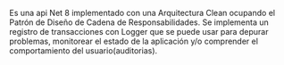 Es una api Net 8 implementado con una Arquitectura Clean ocupando el Patrón de Diseño de Cadena de Responsabilidades.
Se implementa un registro de transacciones con Logger que se puede usar para depurar problemas, monitorear el estado de la aplicación y/o comprender el comportamiento del usuario(auditorias).
